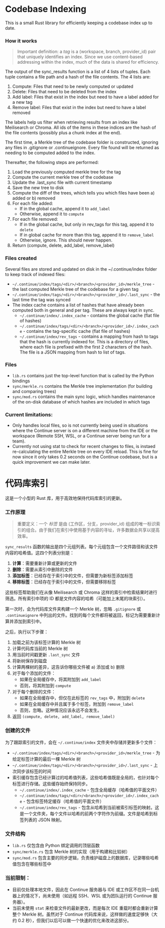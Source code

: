 # Codebase Indexing

This is a small Rust library for efficiently keeping a codebase index up to date.

### How it works

> Important definition: a _tag_ is a (workspace, branch, provider_id) pair that uniquely identifies an index. Since we use content-based addressing within the index, much of the data is shared for efficiency.

The output of the sync_results function is a list of 4 lists of tuples. Each tuple contains a file path and a hash of the file contents. The 4 lists are:

1. Compute: Files that need to be newly computed or updated
2. Delete: Files that need to be deleted from the index
3. Add label: Files that exist in the index but need to have a label added for a new tag
4. Remove label: Files that exist in the index but need to have a label removed

The labels help us filter when retrieving results from an index like Meilisearch or Chroma. All ids of the items in these indices are the hash of the file contents (possibly plus a chunk index at the end).

The first time, a Merkle tree of the codebase folder is constructed, ignoring any files in .gitignore or .continueignore. Every file found will be returned as needing to be computed added to the index.

Thereafter, the following steps are performed:

1. Load the previously computed merkle tree for the tag
2. Compute the current merkle tree of the codebase
3. Update the .last_sync file with current timestamp
4. Save the new tree to disk
5. Compute the diff of the trees, which tells you which files have been a) added or b) removed
6. For each file added:
   - If in the global cache, append it to `add_label`
   - Otherwise, append it to `compute`
7. For each file removed:
   - If in the global cache, but only in rev_tags for this tag, append it to `delete`
   - If in global cache for more than this tag, append it to `remove_label`
   - Otherwise, ignore. This should never happen.
8. Return (compute, delete, add_label, remove_label)

### Files created

Several files are stored and updated on disk in the ~/.continue/index folder to keep track of indexed files:

- `~/.continue/index/tags/<dir>/<branch>/<provider_id>/merkle_tree` - the last computed Merkle tree of the codebase for a given tag
- `~/.continue/index/tags/<dir>/<branch>/<provider_id>/.last_sync` - the last time the tag was synced
- The index cache contains a list of hashes that have already been computed both in general and per tag. These are always kept in sync.
  - `~/.continue/index/.index_cache` - contains the global cache (flat file of hashes)
  - `~/.continue/index/tags/<dir>/<branch>/<provider_id>/.index_cache` - contains the tag-specific cache (flat file of hashes)
  - `~/.continue/index/rev_tags` - contains a mapping from hash to tags that the hash is currently indexed for. This is a directory of files, where each file is prefixed with the first 2 characters of the hash. The file is a JSON mapping from hash to list of tags.

### Files

- `lib.rs` contains just the top-level function that is called by the Python bindings
- `sync/merkle.rs` contains the Merkle tree implementation (for building and comparing trees)
- `sync/mod.rs` contains the main sync logic, which handles maintenance of the on-disk database of which hashes are included in which tags

### Current limitations:

- Only handles local files, so is not currently being used in situations where the Continue server is on a different machine from the IDE or the workspace (Remote SSH, WSL, or a Continue server being run for a team).
- Currently not using stat to check for recent changes to files, is instaed re-calculating the entire Merkle tree on every IDE reload. This is fine for now since it only takes 0.2 seconds on the Continue codebase, but is a quick improvement we can make later.

代码库索引
=====

这是一个小型的 Rust 库，用于高效地保持代码库索引的更新。

### 工作原理

> 重要定义：一个 _标签_ 是由 (工作区，分支，provider\_id) 组成的唯一标识索引的组合。由于我们在索引中使用基于内容的寻址，许多数据会共享以提高效率。

`sync_results` 函数的输出是四个元组列表。每个元组包含一个文件路径和该文件内容的哈希值。这四个列表分别是：

1.  **计算**：需要重新计算或更新的文件
2.  **删除**：需要从索引中删除的文件
3.  **添加标签**：已经存在于索引中的文件，但需要为新标签添加标签
4.  **移除标签**：已经存在于索引中的文件，但需要移除标签

这些标签帮助我们在从像 Meilisearch 或 Chroma 这样的索引中检索结果时进行筛选。所有索引中项的 ID 都是文件内容的哈希（可能加上末尾的块索引）。

第一次时，会为代码库文件夹构建一个 Merkle 树，忽略 `.gitignore` 或 `.continueignore` 中列出的文件。找到的每个文件都将被返回，标记为需要重新计算并添加到索引中。

之后，执行以下步骤：

1.  加载之前为该标签计算的 Merkle 树
2.  计算代码库当前的 Merkle 树
3.  用当前时间戳更新 `.last_sync` 文件
4.  将新树保存到磁盘
5.  计算两棵树的差异，这告诉你哪些文件被 a) 添加或 b) 删除
6.  对于每个添加的文件：
    *   如果在全局缓存中，将其附加到 `add_label`
    *   否则，将其附加到 `compute`
7.  对于每个删除的文件：
    *   如果在全局缓存中，但仅在此标签的 `rev_tags` 中，附加到 `delete`
    *   如果在全局缓存中并且属于多个标签，附加到 `remove_label`
    *   否则，忽略。这种情况应该永远不会发生。
8.  返回 `(compute, delete, add_label, remove_label)`

### 创建的文件

为了跟踪索引的文件，会在 `~/.continue/index` 文件夹中存储并更新多个文件：

*   `~/.continue/index/tags/<dir>/<branch>/<provider_id>/merkle_tree` - 为给定标签计算的最后一棵 Merkle 树
*   `~/.continue/index/tags/<dir>/<branch>/<provider_id>/.last_sync` - 上次同步该标签的时间
*   索引缓存包含已经计算过的哈希值列表，这些哈希值既是全局的，也针对每个标签进行存储。这些缓存始终保持同步。
    *   `~/.continue/index/.index_cache` - 包含全局缓存（哈希值的平面文件）
    *   `~/.continue/index/tags/<dir>/<branch>/<provider_id>/.index_cache` - 包含标签特定缓存（哈希值的平面文件）
    *   `~/.continue/index/rev_tags` - 包含从哈希到当前被索引标签的映射。这是一个文件夹，每个文件以哈希的前两个字符作为前缀。文件是哈希到标签列表的 JSON 映射。

### 文件结构

*   `lib.rs` 仅包含由 Python 绑定调用的顶层函数
*   `sync/merkle.rs` 包含 Merkle 树的实现（用于构建和比较树）
*   `sync/mod.rs` 包含主要的同步逻辑，负责维护磁盘上的数据库，记录哪些哈希值包含在哪些标签中

### 当前限制：

*   目前仅处理本地文件，因此在 Continue 服务器与 IDE 或工作区不在同一台机器上的情况下，尚未使用（如远程 SSH、WSL 或为团队运行的 Continue 服务器）。
*   当前未使用 `stat` 来检查文件的最新更改，而是每次 IDE 重载时都会重新计算整个 Merkle 树。虽然对于 Continue 代码库来说，这样做的速度足够快（大约 0.2 秒），但我们以后可以做一个快速的优化来改进这部分。
